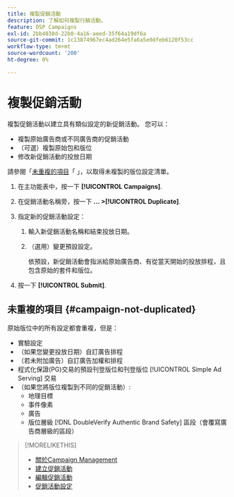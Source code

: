 ```yaml
---
title: 複製促銷活動
description: 了解如何複製行銷活動。
feature: DSP Campaigns
exl-id: 2bb4030d-22b0-4a16-aeed-35f64a19df6a
source-git-commit: 1c13874967ec4ad264e5fa6a5e0dfeb6120f53cc
workflow-type: tm+mt
source-wordcount: '200'
ht-degree: 0%

---
```


# 複製促銷活動

<!-- Some placements don't have this option. Clarify which placement types aren't eligible -- is it PG placements, or all placements using private inventory? And anything else? -->

複製促銷活動以建立具有類似設定的新促銷活動。 您可以：

* 複製原始廣告商或不同廣告商的促銷活動
* （可選）複製原始包和版位
* 修改新促銷活動的投放日期

請參閱「[未重複的項目](#campaign-not-duplicated)「 」，以取得未複製的版位設定清單。

1. 在主功能表中，按一下 **[!UICONTROL Campaigns]**.

1. 在促銷活動名稱旁，按一下 **... >[!UICONTROL Duplicate]**.

1. 指定新的促銷活動設定：

   1. 輸入新促銷活動名稱和結束投放日期。

   1. （選用）變更預設設定。

      依預設，新促銷活動會指派給原始廣告商、有從當天開始的投放排程，且包含原始的套件和版位。

1. 按一下 **[!UICONTROL Submit]**.

## 未重複的項目 {#campaign-not-duplicated}

原始版位中的所有設定都會重複，但是：

* 實驗設定
* （如果您變更投放日期）自訂廣告排程
* （若未附加廣告）自訂廣告加權和排程
* 程式化保證(PG)交易的預設刊登版位和刊登版位 [!UICONTROL Simple Ad Serving] 交易
* （如果您將版位複製到不同的促銷活動）:
   * 地理目標
   * 事件像素
   * 廣告
   * 版位層級 [!DNL DoubleVerify Authentic Brand Safety] 區段（會覆寫廣告商層級的區段）

>[!MORELIKETHIS]
>
>* [關於Campaign Management](campaign-about.md)
>* [建立促銷活動](campaign-create.md)
>* [編輯促銷活動](campaign-edit.md)
>* [促銷活動設定](campaign-settings.md)

